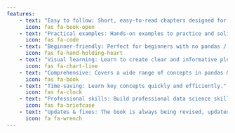 ```yaml
---
features:
    - text: "Easy to follow: Short, easy-to-read chapters designed for quick learning."
      icon: fas fa-book-open
    - text: "Practical examples: Hands-on examples to practice and solidify your skills."
      icon: fas fa-code
    - text: "Beginner-friendly: Perfect for beginners with no pandas / matplotlib experience."
      icon: fas fa-hand-holding-heart
    - text: "Visual learning: Learn to create clear and informative plots to visualise data insights."
      icon: fas fa-chart-line
    - text: "Comprehensive: Covers a wide range of concepts in pandas & matplotlib."
      icon: fas fa-book
    - text: "Time-saving: Learn key concepts quickly and efficiently."
      icon: fas fa-clock
    - text: "Professional skills: Build professional data science skills."
      icon: fas fa-briefcase
    - text: "Updates & fixes: The book is always being revised, updated, and improved."
      icon: fa fa-wrench
---
```

